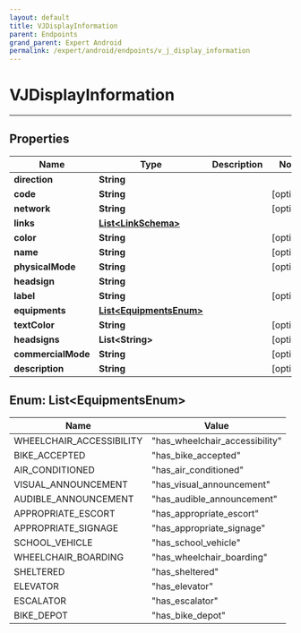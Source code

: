 ```yaml
---
layout: default
title: VJDisplayInformation
parent: Endpoints
grand_parent: Expert Android
permalink: /expert/android/endpoints/v_j_display_information
---
```


# VJDisplayInformation

---

## Properties

| Name | Type | Description | Notes
| ------------ | ------------- | ------------- | -------------
**direction** | **String** |  | 
**code** | **String** |  |  [optional]
**network** | **String** |  |  [optional]
**links** | [**List&lt;LinkSchema&gt;**](/navitia_sdk_docs/expert/android/endpoints/link_schema) |  | 
**color** | **String** |  |  [optional]
**name** | **String** |  |  [optional]
**physicalMode** | **String** |  |  [optional]
**headsign** | **String** |  | 
**label** | **String** |  |  [optional]
**equipments** | [**List&lt;EquipmentsEnum&gt;**](#List&lt;EquipmentsEnum&gt;) |  | 
**textColor** | **String** |  |  [optional]
**headsigns** | **List&lt;String&gt;** |  |  [optional]
**commercialMode** | **String** |  |  [optional]
**description** | **String** |  |  [optional]


<a name="List<EquipmentsEnum>"></a>
## Enum: List&lt;EquipmentsEnum&gt;
| Name | Value
| ---- | -----
WHEELCHAIR_ACCESSIBILITY | &quot;has_wheelchair_accessibility&quot;
BIKE_ACCEPTED | &quot;has_bike_accepted&quot;
AIR_CONDITIONED | &quot;has_air_conditioned&quot;
VISUAL_ANNOUNCEMENT | &quot;has_visual_announcement&quot;
AUDIBLE_ANNOUNCEMENT | &quot;has_audible_announcement&quot;
APPROPRIATE_ESCORT | &quot;has_appropriate_escort&quot;
APPROPRIATE_SIGNAGE | &quot;has_appropriate_signage&quot;
SCHOOL_VEHICLE | &quot;has_school_vehicle&quot;
WHEELCHAIR_BOARDING | &quot;has_wheelchair_boarding&quot;
SHELTERED | &quot;has_sheltered&quot;
ELEVATOR | &quot;has_elevator&quot;
ESCALATOR | &quot;has_escalator&quot;
BIKE_DEPOT | &quot;has_bike_depot&quot;



